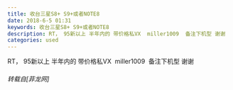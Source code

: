 ```yaml
---
title: 收台三星S8+ S9+或者NOTE8
date: 2018-6-5 01:31
keywords: 收台三星S8+ S9+或者NOTE8
description: RT， 95新以上 半年内的 带价格私VX  miller1009  备注下机型 谢谢
categories: used
---
```

<td class="t_f" id="postmessage_1391627">

RT， 95新以上 半年内的 带价格私VX  miller1009  备注下机型 谢谢</td>
###### 转载自[菲龙网]